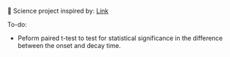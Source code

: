 🧪 Science project inspired by: <a href="https://www.sciencebuddies.org/science-fair-projects/project-ideas/Astro_p017/astronomy/sunspot-cycles">Link</a>

To-do:
- Peform paired t-test to test for statistical significance in the difference between the onset and decay time.
